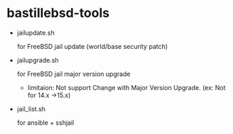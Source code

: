 # bastillebsd-tools

* jailupdate.sh
 
  for FreeBSD jail update (world/base  security patch)

* jailupgrade.sh

  for FreeBSD jail major version upgrade 
  -  limitaion: Not support Change with Major Version Upgrade.  (ex: Not for 14.x ->15.x)

* jail_list.sh

  for ansible + sshjail  
